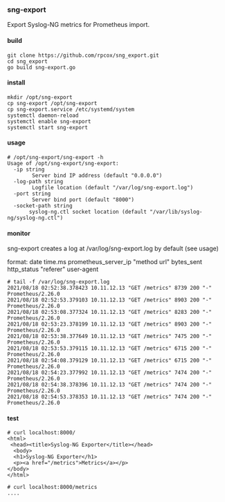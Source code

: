 ### sng-export

Export Syslog-NG metrics for Prometheus import.

#### build

    git clone https://github.com/rpcox/sng_export.git
    cd sng_export
    go build sng-export.go

#### install

    mkdir /opt/sng-export
    cp sng-export /opt/sng-export
    cp sng-export.service /etc/systemd/system
    systemctl daemon-reload
    systemctl enable sng-export
    systemctl start sng-export

#### usage

    # /opt/sng-export/sng-export -h
    Usage of /opt/sng-export/sng-export:
      -ip string
            Server bind IP address (default "0.0.0.0")
      -log-path string
            Logfile location (default "/var/log/sng-export.log")
      -port string
            Server bind port (default "8000")
      -socket-path string
           syslog-ng.ctl socket location (default "/var/lib/syslog-ng/syslog-ng.ctl")

#### monitor

sng-export creates a log at /var/log/sng-export.log by default (see usage)

format: date time.ms prometheus_server_ip "method url" bytes_sent http_status "referer" user-agent

    # tail -f /var/log/sng-export.log 
    2021/08/18 02:52:38.378423 10.11.12.13 "GET /metrics" 8739 200 "-" Prometheus/2.26.0
    2021/08/18 02:52:53.379103 10.11.12.13 "GET /metrics" 8903 200 "-" Prometheus/2.26.0
    2021/08/18 02:53:08.377324 10.11.12.13 "GET /metrics" 8283 200 "-" Prometheus/2.26.0
    2021/08/18 02:53:23.378199 10.11.12.13 "GET /metrics" 8903 200 "-" Prometheus/2.26.0
    2021/08/18 02:53:38.377649 10.11.12.13 "GET /metrics" 7475 200 "-" Prometheus/2.26.0
    2021/08/18 02:53:53.379115 10.11.12.13 "GET /metrics" 6715 200 "-" Prometheus/2.26.0
    2021/08/18 02:54:08.379129 10.11.12.13 "GET /metrics" 6715 200 "-" Prometheus/2.26.0
    2021/08/18 02:54:23.377992 10.11.12.13 "GET /metrics" 7474 200 "-" Prometheus/2.26.0
    2021/08/18 02:54:38.378396 10.11.12.13 "GET /metrics" 7474 200 "-" Prometheus/2.26.0
    2021/08/18 02:54:53.378353 10.11.12.13 "GET /metrics" 7474 200 "-" Prometheus/2.26.0

#### test

    # curl localhost:8000/
    <html>
     <head><title>Syslog-NG Exporter</title></head>
      <body>
      <h1>Syslog-NG Exporter</h1>
      <p><a href="/metrics">Metrics</a></p>
    </body>
    </html>

    # curl localhost:8000/metrics
    ....

